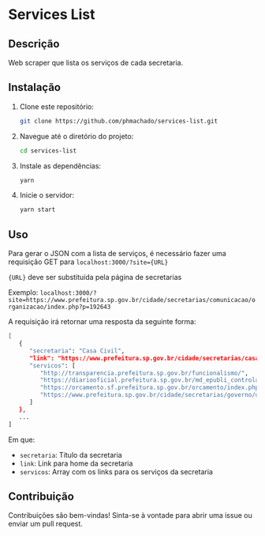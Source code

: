 # Services List

## Descrição

Web scraper que lista os serviços de cada secretaria.

## Instalação

1. Clone este repositório:

   ```bash
   git clone https://github.com/phmachado/services-list.git
   ```

2. Navegue até o diretório do projeto:

   ```bash
   cd services-list
   ```

3. Instale as dependências:

   ```bash
   yarn
   ```

4. Inicie o servidor:

   ```bash
   yarn start
   ```

## Uso

Para gerar o JSON com a lista de serviços, é necessário fazer uma requisição GET para `localhost:3000/?site={URL}`

`{URL}` deve ser substituída pela página de secretarias

Exemplo: `localhost:3000/?site=https://www.prefeitura.sp.gov.br/cidade/secretarias/comunicacao/organizacao/index.php?p=192643`

A requisição irá retornar uma resposta da seguinte forma:

```bash
[
   {
      "secretaria": "Casa Civil",
      "link": "https://www.prefeitura.sp.gov.br/cidade/secretarias/casa_civil/",
      "servicos": [
         "http://transparencia.prefeitura.sp.gov.br/funcionalismo/",
         "https://diariooficial.prefeitura.sp.gov.br/md_epubli_controlador.php?acao=inicio",
         "https://orcamento.sf.prefeitura.sp.gov.br/orcamento/index.php",
         "https://www.prefeitura.sp.gov.br/cidade/secretarias/governo/utilidade_publica/index.php?p=450"
      ]
   },
   ...
]
```

Em que:

- `secretaria`: Título da secretaria
- `link`: Link para home da secretaria
- `servicos`: Array com os links para os serviços da secretaria

## Contribuição

Contribuições são bem-vindas! Sinta-se à vontade para abrir uma issue ou enviar um pull request.
